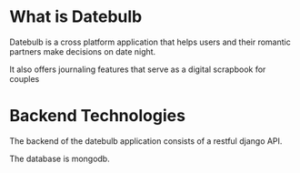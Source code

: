 # What is Datebulb

Datebulb is a cross platform application that helps users and their romantic partners make decisions on date night.

It also offers journaling features that serve as a digital scrapbook for couples

# Backend Technologies

The backend of the datebulb application consists of a restful django API.

The database is mongodb.
